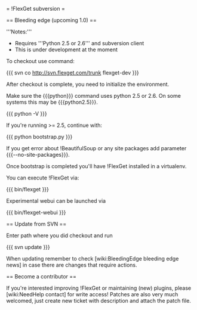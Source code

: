 = !FlexGet subversion =

== Bleeding edge (upcoming 1.0) ==

'''Notes:''' 

 * Requires '''Python 2.5 or 2.6''' and subversion client
 * This is under development at the moment

To checkout use command:

{{{
svn co http://svn.flexget.com/trunk flexget-dev
}}}

After checkout is complete, you need to initialize the environment.

Make sure the {{{python}}} command uses python 2.5 or 2.6. On some systems this may be {{{python2.5}}}.

{{{
python -V
}}}

If you're running >= 2.5, continue with:

{{{
python bootstrap.py
}}}

If you get error about !BeautifulSoup or any site packages add parameter {{{--no-site-packages}}}.

Once bootstrap is completed you'll have !FlexGet installed in a virtualenv.

You can execute !FlexGet via:

{{{
bin/flexget
}}}

Experimental webui can be launched via

{{{
bin/flexget-webui
}}}

== Update from SVN ==

Enter path where you did checkout and run

{{{
svn update
}}}

When updating remember to check [wiki:BleedingEdge bleeding edge news] in case there are changes that require actions.

== Become a contributor ==

If you're interested improving !FlexGet or maintaining (new) plugins, please [wiki:NeedHelp contact] for write access! Patches are also very much welcomed, just create new ticket with description and attach the patch file.
